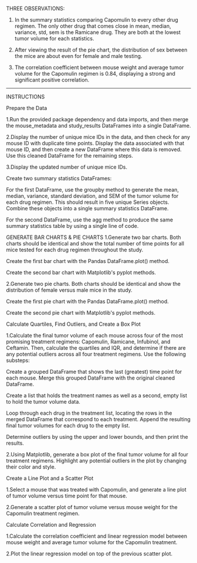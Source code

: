 
THREE OBSERVATIONS:


1. In the summary statistics comparing Capomulin to every other drug regimen. The only other drug that comes close in mean, median, variance, std, sem is the Ramicane drug. They are both at the lowest tumor volume for each statistics. 

2. After viewing the result of the pie chart, the distribution of sex between the mice are about even for female and male testing. 

3. The correlation coefficient between mouse weight and average tumor volume for the Capomulin regimen is 0.84, displaying a strong and significant positive correlation.


---------------------------------------------------------------------------------------------------------------------------------------------------------------------
INSTRUCTIONS


Prepare the Data


1.Run the provided package dependency and data imports, and then merge the mouse_metadata and study_results DataFrames into a single DataFrame.

2.Display the number of unique mice IDs in the data, and then check for any mouse ID with duplicate time points. Display the data associated with that mouse ID, and then create a new DataFrame where this data is removed. Use this cleaned DataFrame for the remaining steps.

3.Display the updated number of unique mice IDs.

Create two summary statistics DataFrames:

For the first DataFrame, use the groupby method to generate the mean, median, variance, standard deviation, and SEM of the tumor volume for each drug regimen. This should result in five unique Series objects. Combine these objects into a single summary statistics DataFrame.

For the second DataFrame, use the agg method to produce the same summary statistics table by using a single line of code.

GENERATE BAR CHARTS & PIE CHARTS
1.Generate two bar charts. Both charts should be identical and show the total number of time points for all mice tested for each drug regimen throughout the study.

Create the first bar chart with the Pandas DataFrame.plot() method.

Create the second bar chart with Matplotlib's pyplot methods.

2.Generate two pie charts. Both charts should be identical and show the distribution of female versus male mice in the study.

Create the first pie chart with the Pandas DataFrame.plot() method.

Create the second pie chart with Matplotlib's pyplot methods.

Calculate Quartiles, Find Outliers, and Create a Box Plot

1.Calculate the final tumor volume of each mouse across four of the most promising treatment regimens: Capomulin, Ramicane, Infubinol, and Ceftamin. Then, calculate the quartiles and IQR, and determine if there are any potential outliers across all four treatment regimens. Use the following substeps:

  Create a grouped DataFrame that shows the last (greatest) time point for each mouse. Merge this grouped DataFrame with the original cleaned DataFrame.

  Create a list that holds the treatment names as well as a second, empty list to hold the tumor volume data.

  Loop through each drug in the treatment list, locating the rows in the merged DataFrame that correspond to each treatment.
  Append the resulting final tumor volumes for each drug to the empty list.

  Determine outliers by using the upper and lower bounds, and then print the results.

2.Using Matplotlib, generate a box plot of the final tumor volume for all four treatment regimens. Highlight any potential outliers in the plot by changing their color and style.

Create a Line Plot and a Scatter Plot


1.Select a mouse that was treated with Capomulin, and generate a line plot of tumor volume versus time point for that mouse.

2.Generate a scatter plot of tumor volume versus mouse weight for the Capomulin treatment regimen.

Calculate Correlation and Regression


1.Calculate the correlation coefficient and linear regression model between mouse weight and average tumor volume for the Capomulin treatment.

2.Plot the linear regression model on top of the previous scatter plot.
